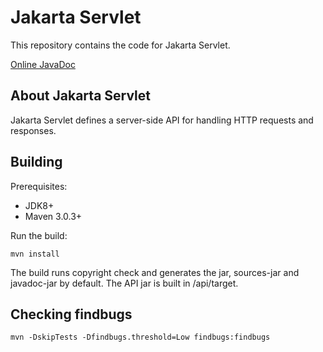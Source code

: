 # Jakarta Servlet

This repository contains the code for Jakarta Servlet.

[Online JavaDoc](https://javadoc.io/doc/jakarta.servlet/jakarta.servlet-api/)

About Jakarta Servlet
---------------------
Jakarta Servlet defines a server-side API for handling HTTP requests and responses.

Building
--------
Prerequisites:

* JDK8+
* Maven 3.0.3+

Run the build: 

`mvn install`

The build runs copyright check and generates the jar, sources-jar and javadoc-jar by default.
The API jar is built in /api/target.

Checking findbugs
-----------------
`mvn -DskipTests -Dfindbugs.threshold=Low findbugs:findbugs`

